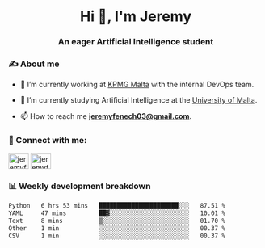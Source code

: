 <h1 align="center">Hi 👋, I'm Jeremy</h1>
<h3 align="center">An eager Artificial Intelligence student</h3>

<h3 align="left">✍ About me</h3>

- 🔭 I’m currently working at [KPMG Malta](https://kpmg.com/mt/en/home.html) with the internal DevOps team.

- 🌱 I’m currently studying Artificial Intelligence at the [University of Malta](https://www.linkedin.com/school/university-of-malta/).

- 📫 How to reach me **jeremyfenech03@gmail.com**.

<h3 align="left">🔗 Connect with me:</h3>
<p align="left">
<a href="https://linkedin.com/in/jeremyfenech" target="blank"><img align="center" src="https://raw.githubusercontent.com/rahuldkjain/github-profile-readme-generator/master/src/images/icons/Social/linked-in-alt.svg" alt="jeremyfenech" height="30" width="40" /></a>
<a href="https://www.leetcode.com/jeremyfen" target="blank"><img align="center" src="https://raw.githubusercontent.com/rahuldkjain/github-profile-readme-generator/master/src/images/icons/Social/leet-code.svg" alt="jeremyfen" height="30" width="40" /></a>
</p>


<h3 align="left">📊 Weekly development breakdown</h3>

<!--START_SECTION:waka-->

```txt
Python   6 hrs 53 mins   ██████████████████████░░░   87.51 %
YAML     47 mins         ██▓░░░░░░░░░░░░░░░░░░░░░░   10.01 %
Text     8 mins          ▒░░░░░░░░░░░░░░░░░░░░░░░░   01.70 %
Other    1 min           ░░░░░░░░░░░░░░░░░░░░░░░░░   00.37 %
CSV      1 min           ░░░░░░░░░░░░░░░░░░░░░░░░░   00.37 %
```

<!--END_SECTION:waka-->
